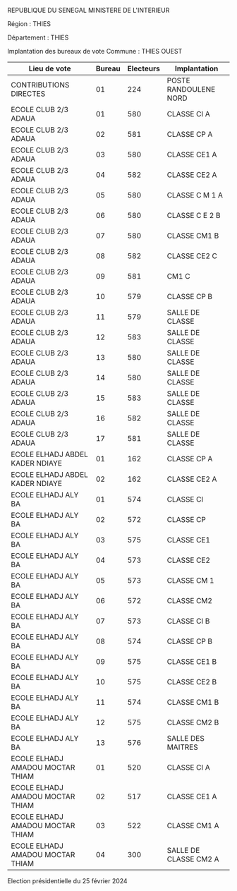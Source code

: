 REPUBLIQUE DU SENEGAL MINISTERE DE L'INTERIEUR

Région : THIES

Département : THIES

Implantation des bureaux de vote Commune : THIES OUEST

| Lieu de vote | Bureau | Electeurs | Implantation |
| - | - | - | - |
| CONTRIBUTIONS DIRECTES | 01 | 224 | POSTE RANDOULENE NORD |
| ECOLE CLUB 2/3 ADAUA | 01 | 580 | CLASSE CI A |
| ECOLE CLUB 2/3 ADAUA | 02 | 581 | CLASSE CP A |
| ECOLE CLUB 2/3 ADAUA | 03 | 580 | CLASSE CE1 A |
| ECOLE CLUB 2/3 ADAUA | 04 | 582 | CLASSE CE2 A |
| ECOLE CLUB 2/3 ADAUA | 05 | 580 | CLASSE C M 1 A |
| ECOLE CLUB 2/3 ADAUA | 06 | 580 | CLASSE C E 2 B |
| ECOLE CLUB 2/3 ADAUA | 07 | 580 | CLASSE CM1 B |
| ECOLE CLUB 2/3 ADAUA | 08 | 582 | CLASSE CE2 C |
| ECOLE CLUB 2/3 ADAUA | 09 | 581 | CM1 C |
| ECOLE CLUB 2/3 ADAUA | 10 | 579 | CLASSE CP B |
| ECOLE CLUB 2/3 ADAUA | 11 | 579 | SALLE DE CLASSE |
| ECOLE CLUB 2/3 ADAUA | 12 | 583 | SALLE DE CLASSE |
| ECOLE CLUB 2/3 ADAUA | 13 | 580 | SALLE DE CLASSE |
| ECOLE CLUB 2/3 ADAUA | 14 | 580 | SALLE DE CLASSE |
| ECOLE CLUB 2/3 ADAUA | 15 | 583 | SALLE DE CLASSE |
| ECOLE CLUB 2/3 ADAUA | 16 | 582 | SALLE DE CLASSE |
| ECOLE CLUB 2/3 ADAUA | 17 | 581 | SALLE DE CLASSE |
| ECOLE ELHADJ ABDEL KADER NDIAYE | 01 | 162 | CLASSE CP A |
| ECOLE ELHADJ ABDEL KADER NDIAYE | 02 | 162 | CLASSE CE2 A |
| ECOLE ELHADJ ALY BA | 01 | 574 | CLASSE CI |
| ECOLE ELHADJ ALY BA | 02 | 572 | CLASSE CP |
| ECOLE ELHADJ ALY BA | 03 | 575 | CLASSE CE1 |
| ECOLE ELHADJ ALY BA | 04 | 573 | CLASSE CE2 |
| ECOLE ELHADJ ALY BA | 05 | 573 | CLASSE CM 1 |
| ECOLE ELHADJ ALY BA | 06 | 572 | CLASSE CM2 |
| ECOLE ELHADJ ALY BA | 07 | 573 | CLASSE CI B |
| ECOLE ELHADJ ALY BA | 08 | 574 | CLASSE CP B |
| ECOLE ELHADJ ALY BA | 09 | 575 | CLASSE CE1 B |
| ECOLE ELHADJ ALY BA | 10 | 575 | CLASSE CE2 B |
| ECOLE ELHADJ ALY BA | 11 | 574 | CLASSE CM1 B |
| ECOLE ELHADJ ALY BA | 12 | 575 | CLASSE CM2 B |
| ECOLE ELHADJ ALY BA | 13 | 576 | SALLE DES MAITRES |
| ECOLE ELHADJ AMADOU MOCTAR THIAM | 01 | 520 | CLASSE CI A |
| ECOLE ELHADJ AMADOU MOCTAR THIAM | 02 | 517 | CLASSE CE1 A |
| ECOLE ELHADJ AMADOU MOCTAR THIAM | 03 | 522 | CLASSE CM1 A |
| ECOLE ELHADJ AMADOU MOCTAR THIAM | 04 | 300 | SALLE DE CLASSE CM2 A |

<!-- PageNumber="29/34" -->

Election présidentielle du 25 février 2024
